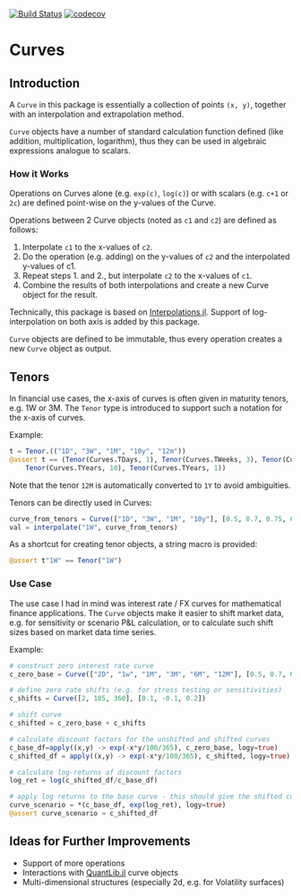 [![Build Status](https://travis-ci.com/lungben/Curves.jl.svg?branch=master)](https://travis-ci.com/lungben/Curves.jl)
[![codecov](https://codecov.io/gh/lungben/Curves.jl/branch/master/graph/badge.svg)](https://codecov.io/gh/lungben/Curves.jl)

# Curves

## Introduction

A `Curve` in this package is essentially a collection of points `(x, y)`, together with an interpolation and extrapolation method.

`Curve` objects have a number of standard calculation function defined (like addition, multiplication, logarithm), thus they can be used in algebraic expressions analogue to scalars.

### How it Works

Operations on Curves alone (e.g. `exp(c)`, `log(c)`) or with scalars (e.g. `c+1` or `2c`) are defined point-wise on the y-values of the Curve.

Operations between 2 Curve objects (noted as `c1` and `c2`) are defined as follows:
1. Interpolate `c1` to the x-values of `c2`.
2. Do the operation (e.g. adding) on the y-values of `c2` and the interpolated y-values of c1.
3. Repeat steps 1. and 2., but interpolate `c2` to the x-values of `c1`.
4. Combine the results of both interpolations and create a new Curve object for the result.

Technically, this package is based on [Interpolations.jl](https://github.com/JuliaMath/Interpolations.jl).
Support of log-interpolation on both axis is added by this package.

`Curve` objects are defined to be immutable, thus every operation creates a new `Curve` object as output.

## Tenors

In financial use cases, the x-axis of curves is often given in maturity tenors, e.g. 1W or 3M.
The `Tenor` type is introduced to support such a notation for the x-axis of curves.

Example:

```julia
t = Tenor.(("1D", "3W", "1M", "10y", "12m"))
@assert t == (Tenor(Curves.TDays, 1), Tenor(Curves.TWeeks, 3), Tenor(Curves.TMonths, 1),
    Tenor(Curves.TYears, 10), Tenor(Curves.TYears, 1))
```
Note that the tenor `12M` is automatically converted to `1Y` to avoid ambiguities.

Tenors can be directly used in Curves:

```julia
curve_from_tenors = Curve(["1D", "3W", "1M", "10y"], [0.5, 0.7, 0.75, 0.83])
val = interpolate("1W", curve_from_tenors)
```

As a shortcut for creating tenor objects, a string macro is provided:

```julia
@assert t"1W" == Tenor("1W")
```

### Use Case

The use case I had in mind was interest rate / FX curves for mathematical finance applications.
The `Curve` objects make it easier to shift market data, e.g. for sensitivity or scenario P&L calculation, or to calculate such shift sizes based on market data time series.

Example:

```julia
# construct zero interest rate curve
c_zero_base = Curve(["2D", "1w", "1M", "3M", "6M", "12M"], [0.5, 0.7, 0.75, 0.83, 1.1, 1.5])

# define zero rate shifts (e.g. for stress testing or sensitivities)
c_shifts = Curve([2, 185, 360], [0.1, -0.1, 0.2])

# shift curve
c_shifted = c_zero_base + c_shifts

# calculate discount factors for the unshifted and shifted curves
c_base_df=apply((x,y) -> exp(-x*y/100/365), c_zero_base, logy=true)
c_shifted_df = apply((x,y) -> exp(-x*y/100/365), c_shifted, logy=true)

# calculate log-returns of discount factors
log_ret = log(c_shifted_df/c_base_df)

# apply log returns to the base curve - this should give the shifted curve back
curve_scenario = *(c_base_df, exp(log_ret), logy=true)
@assert curve_scenario ≈ c_shifted_df
```

## Ideas for Further Improvements

* Support of more operations
* Interactions with [QuantLib.jl](https://github.com/pazzo83/QuantLib.jl) curve objects
* Multi-dimensional structures (especially 2d, e.g. for Volatility surfaces)

